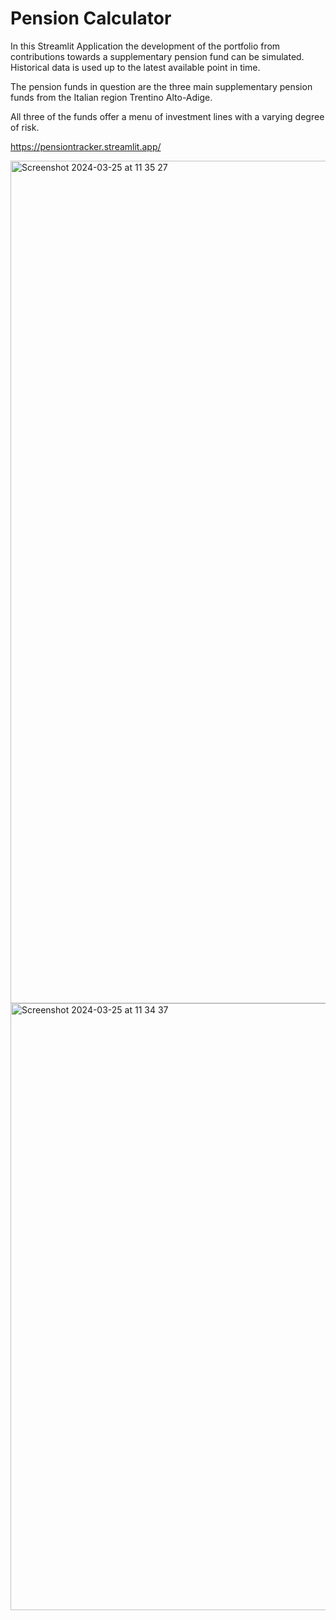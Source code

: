 # Pension Calculator

In this Streamlit Application the development of the portfolio from contributions towards a supplementary pension fund can be simulated. Historical data is used up to the latest available point in time.

The pension funds in question are the three main supplementary pension funds from the Italian region Trentino Alto-Adige.

All three of the funds offer a menu of investment lines with a varying degree of risk.

https://pensiontracker.streamlit.app/


<img width="1348" alt="Screenshot 2024-03-25 at 11 35 27" src="https://github.com/Schesch/pension_calculator/assets/57675828/ebfa0c4c-a134-4806-83cd-dd83ff303cb5">



<img width="971" alt="Screenshot 2024-03-25 at 11 34 37" src="https://github.com/Schesch/pension_calculator/assets/57675828/a934eb77-a2fd-4641-b178-1257b8281795">
